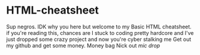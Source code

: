# HTML-cheatsheet
Sup negros. IDK why you here but welcome to my Basic HTML cheatsheet. 
if you're reading this, chances are I stuck to coding pretty hardcore and I've just dropped some crazy project and now you're cyber stalking me
Get out my github and get some money. Money bag Nick out *mic drop*
